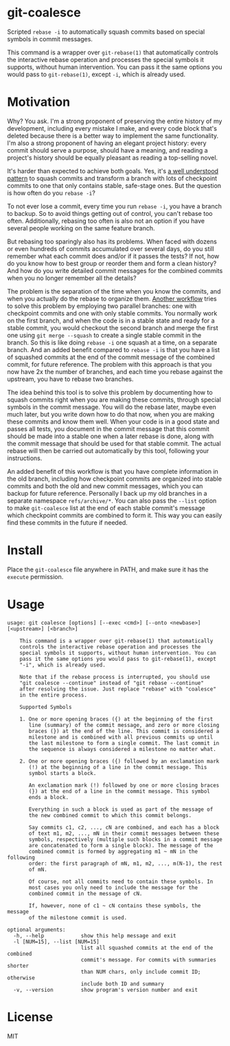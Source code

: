 git-coalesce
============

Scripted `rebase -i` to automatically squash commits based on special symbols
in commit messages.

This command is a wrapper over `git-rebase(1)` that automatically controls the
interactive rebase operation and processes the special symbols it supports,
without human intervention. You can pass it the same options you would pass
to `git-rebase(1)`, except `-i`, which is already used.

Motivation
==========

Why? You ask. I'm a strong proponent of preserving the entire history of my
development, including every mistake I make, and every code block that's
deleted because there is a better way to implement the same functionality.
I'm also a strong proponent of having an elegant project history: every
commit should serve a purpose, should have a meaning, and reading a project's
history should be equally pleasant as reading a top-selling novel.

It's harder than expected to achieve both goals. Yes, it's [a well understood
pattern](https://sandofsky.com/blog/git-workflow.html) to squash commits and
transform a branch with lots of checkpoint commits to one that only contains
stable, safe-stage ones. But the question is how often do you `rebase -i`?

To not ever lose a commit, every time you run `rebase -i`, you have a branch
to backup. So to avoid things getting out of control, you can't rebase too
often. Additionally, rebasing too often is also not an option if you have
several people working on the same feature branch.

But rebasing too sparingly also has its problems. When faced with dozens or
even hundreds of commits accumulated over several days, do you still remember
what each commit does and/or if it passes the tests? If not, how do you know
how to best group or reorder them and form a clean history? And how do you
write detailed commit messages for the combined commits when you no longer
remember all the details?

The problem is the separation of the time when you know the commits, and when
you actually do the rebase to organize them. [Another workflow](http://blog.elliottcable.name/posts/granular_committing.xhtml)
tries to solve this problem by employing two parallel branches: one with
checkpoint commits and one with only stable commits. You normally work on the
first branch, and when the code is in a stable state and ready for a stable
commit, you would checkout the second branch and merge the first one using
`git merge --squash` to create a single stable commit in the branch. So this is
like doing `rebase -i` one squash at a time, on a separate branch. And an added
benefit compared to `rebase -i` is that you have a list of squashed commits
at the end of the commit message of the combined commit, for future reference.
The problem with this approach is that you now have 2x the number of branches,
and each time you rebase against the upstream, you have to rebase two branches.

The idea behind this tool is to solve this problem by documenting how to squash
commits right when you are making these commits, through special symbols in the
commit message. You will do the rebase later, maybe even much later, but you
write down how to do that now, when you are making these commits and know them
well. When your code is in a good state and passes all tests, you document in
the commit message that this commit should be made into a stable one when a
later rebase is done, along with the commit message that should be used for that
stable commit. The actual rebase will then be carried out automatically by this
tool, following your instructions.

An added benefit of this workflow is that you have complete information in the
old branch, including how checkpoint commits are organized into stable commits
and both the old and new commit messages, which you can backup for future reference.
Personally I back up my old branches in a separate namespace `refs/archive/*`.
You can also pass the `--list` option to make `git-coalesce` list at the end of
each stable commit's message which checkpoint commits are combined to form it.
This way you can easily find these commits in the future if needed.


Install
=======

Place the `git-coalesce` file anywhere in PATH, and make sure it has the `execute`
permission.


Usage
=====

```
usage: git coalesce [options] [--exec <cmd>] [--onto <newbase>] [<upstream>] [<branch>]

    This command is a wrapper over git-rebase(1) that automatically
    controls the interactive rebase operation and processes the
    special symbols it supports, without human intervention. You can
    pass it the same options you would pass to git-rebase(1), except
    "-i", which is already used.

    Note that if the rebase process is interrupted, you should use
    "git coalesce --continue" instead of "git rebase --continue"
    after resolving the issue. Just replace "rebase" with "coalesce"
    in the entire process.

    Supported Symbols

    1. One or more opening braces ({) at the beginning of the first
       line (summary) of the commit message, and zero or more closing
       braces (}) at the end of the line. This commit is considered a
       milestone and is combined with all previous commits up until
       the last milestone to form a single commit. The last commit in
       the sequence is always considered a milestone no matter what.

    2. One or more opening braces ({) followed by an exclamation mark
       (!) at the beginning of a line in the commit message. This
       symbol starts a block.

       An exclamation mark (!) followed by one or more closing braces
       (}) at the end of a line in the commit message. This symbol
       ends a block.

       Everything in such a block is used as part of the message of
       the new combined commit to which this commit belongs.

       Say commits c1, c2, ..., cN are combined, and each has a block
       of text m1, m2, ..., mN in their commit messages between these
       symbols, respectively (multiple such blocks in a commit message
       are concatenated to form a single block). The message of the
       combined commit is formed by aggregating m1 ~ mN in the following
       order: the first paragraph of mN, m1, m2, ..., m(N-1), the rest
       of mN.

       Of course, not all commits need to contain these symbols. In
       most cases you only need to include the message for the
       combined commit in the message of cN.

       If, however, none of c1 ~ cN contains these symbols, the message
       of the milestone commit is used.

optional arguments:
  -h, --help            show this help message and exit
  -l [NUM=15], --list [NUM=15]
                        list all squashed commits at the end of the combined
                        commit's message. For commits with summaries shorter
                        than NUM chars, only include commit ID; otherwise
                        include both ID and summary
  -v, --version         show program's version number and exit
```


License
=======

MIT
